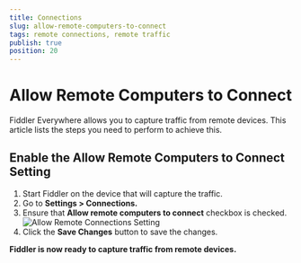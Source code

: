 ```yaml
---
title: Connections
slug: allow-remote-computers-to-connect
tags: remote connections, remote traffic
publish: true
position: 20
---
```


# Allow Remote Computers to Connect

Fiddler Everywhere allows you to capture traffic from remote devices. This article lists the steps you need to perform to achieve this.

## Enable the Allow Remote Computers to Connect Setting 

1. Start Fiddler on the device that will capture the traffic.
2. Go to __Settings > Connections.__
3. Ensure that __Allow remote computers to connect__ checkbox is checked.
![Allow Remote Connections Setting](../../../images/allow-remote-connections-setting.png)
4. Click the __Save Changes__ button to save the changes.

__Fiddler is now ready to capture traffic from remote devices.__